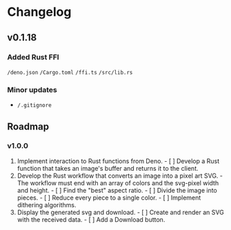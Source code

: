# Changelog

## v0.1.18

### Added Rust FFI
  `/deno.json`
  `/Cargo.toml`
  `/ffi.ts`
  `/src/lib.rs`

### Minor updates
  - `/.gitignore`

## Roadmap

### v1.0.0

  1. Implement interaction to Rust functions from Deno.
    - [ ] Develop a Rust function that takes an image's buffer and returns it to the client.
  2. Develop the Rust workflow that converts an image into a pixel art SVG.
    - The workflow must end with an array of colors and the svg-pixel width and height.
    - [ ] Find the "best" aspect ratio.
    - [ ] Divide the image into pieces.
    - [ ] Reduce every piece to a single color.
    - [ ] Implement dithering algorithms.
  3. Display the generated svg and download.
    - [ ] Create and render an SVG with the received data.
    - [ ] Add a Download button.

